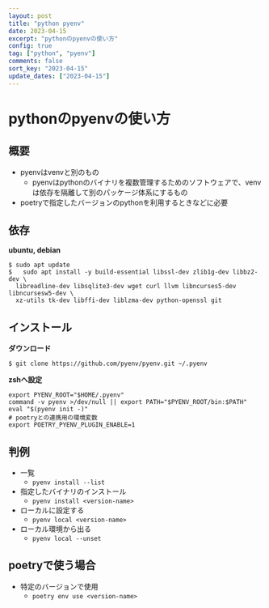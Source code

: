 ```yaml
---
layout: post
title: "python pyenv"
date: 2023-04-15
excerpt: "pythonのpyenvの使い方"
config: true
tag: ["python", "pyenv"]
comments: false
sort_key: "2023-04-15"
update_dates: ["2023-04-15"]
---
```


# pythonのpyenvの使い方

## 概要
 - pyenvはvenvと別のもの
   - pyenvはpythonのバイナリを複数管理するためのソフトウェアで、venvは依存を隔離して別のパッケージ体系にするもの
 - poetryで指定したバージョンのpythonを利用するときなどに必要 

## 依存

**ubuntu, debian**
```console
$ sudo apt update
$	sudo apt install -y build-essential libssl-dev zlib1g-dev libbz2-dev \
  libreadline-dev libsqlite3-dev wget curl llvm libncurses5-dev libncursesw5-dev \
  xz-utils tk-dev libffi-dev liblzma-dev python-openssl git
```

## インストール

**ダウンロード**
```console
$ git clone https://github.com/pyenv/pyenv.git ~/.pyenv
```

**zshへ設定**
```shell
export PYENV_ROOT="$HOME/.pyenv"
command -v pyenv >/dev/null || export PATH="$PYENV_ROOT/bin:$PATH"
eval "$(pyenv init -)"
# poetryとの連携用の環境変数
export POETRY_PYENV_PLUGIN_ENABLE=1
```

## 判例
 - 一覧
   - `pyenv install --list`
 - 指定したバイナリのインストール
	 - `pyenv install <version-name>`
 - ローカルに設定する
	 - `pyenv local <version-name>`
 - ローカル環境から出る
	 - `pyenv local --unset`

## poetryで使う場合
 - 特定のバージョンで使用
   - `poetry env use <version-name>`
